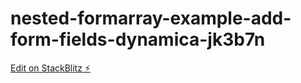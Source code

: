 # nested-formarray-example-add-form-fields-dynamica-jk3b7n

[Edit on StackBlitz ⚡️](https://stackblitz.com/edit/nested-formarray-example-add-form-fields-dynamica-jk3b7n)